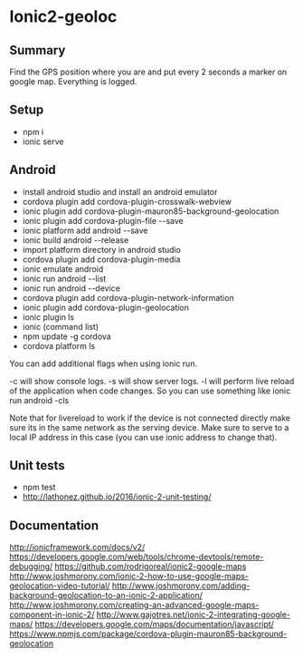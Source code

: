 ﻿# Ionic2-geoloc
## Summary
Find the GPS position where you are and put every 2 seconds a marker on google map. Everything is logged.

## Setup
- npm i
- ionic serve

## Android
- install android studio and install an android emulator
- cordova plugin add cordova-plugin-crosswalk-webview
- ionic plugin add cordova-plugin-mauron85-background-geolocation
- ionic plugin add cordova-plugin-file --save
- ionic platform add android --save
- ionic build android --release
- import platform directory in android studio
- cordova plugin add cordova-plugin-media
- ionic emulate android
- ionic run android --list
- ionic run android --device
- cordova plugin add cordova-plugin-network-information
- ionic plugin add cordova-plugin-geolocation
- ionic plugin ls
- ionic (command list)
- npm update -g cordova
- cordova platform ls

You can add additional flags when using  ionic run.

-c will show console logs.
-s will show server logs.
-l will perform live reload of the application when code changes.
So you can use something like ionic run android -cls

Note that for livereload to work if the device is not connected directly make sure its in the same network as the serving device. Make sure to serve to a local IP address in this case (you can use ionic address to change that).


## Unit tests
- npm test
- http://lathonez.github.io/2016/ionic-2-unit-testing/

## Documentation
http://ionicframework.com/docs/v2/
https://developers.google.com/web/tools/chrome-devtools/remote-debugging/
https://github.com/rodrigoreal/ionic2-google-maps
http://www.joshmorony.com/ionic-2-how-to-use-google-maps-geolocation-video-tutorial/
http://www.joshmorony.com/adding-background-geolocation-to-an-ionic-2-application/
http://www.joshmorony.com/creating-an-advanced-google-maps-component-in-ionic-2/
http://www.gajotres.net/ionic-2-integrating-google-maps/
https://developers.google.com/maps/documentation/javascript/
https://www.npmjs.com/package/cordova-plugin-mauron85-background-geolocation



